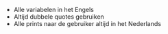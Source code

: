 * Alle variabelen in het Engels
* Altijd dubbele quotes gebruiken
* Alle prints naar de gebruiker altijd in het Nederlands
